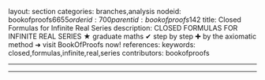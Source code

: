 layout: section
categories: branches,analysis
nodeid: bookofproofs$6655
orderid: 700
parentid: bookofproofs$142
title: Closed Formulas for Infinite Real Series
description: CLOSED FORMULAS FOR INFINITE REAL SERIES &#9733; graduate maths &#10004; step by step &#10010; by the axiomatic method &#10140; visit BookOfProofs now!
references: 
keywords: closed,formulas,infinite,real,series
contributors: bookofproofs

---


---


